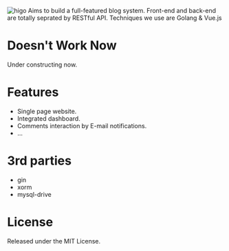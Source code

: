 ![higo](http://7oxilx.com1.z0.glb.clouddn.com/higo.png)
Aims to build a full-featured blog system.
Front-end and back-end are totally seprated by RESTful API.
Techniques we use are Golang & Vue.js

# Doesn't Work Now
Under constructing now.

# Features
* Single page website.
* Integrated dashboard.
* Comments interaction by E-mail notifications.
* ...

# 3rd parties
* gin
* xorm
* mysql-drive


# License
Released under the MIT License.